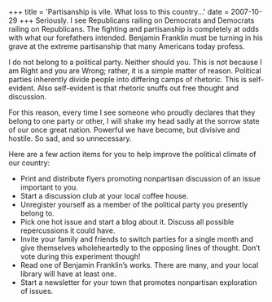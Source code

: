 +++
title = 'Partisanship is vile. What loss to this country...'
date = 2007-10-29
+++
Seriously. I see Republicans railing on Democrats and Democrats railing on Republicans. The fighting and partisanship is completely at odds with what our forefathers intended. Benjamin Franklin must be turning in his grave at the extreme partisanship that many Americans today profess.

I do not belong to a political party. Neither should you. This is not because I am Right and you are Wrong; rather, it is a simple matter of reason. Political parties inherently divide people into differing camps of rhetoric. This is self-evident. Also self-evident is that rhetoric snuffs out free thought and discussion.

For this reason, every time I see someone who proudly declares that they belong to one party or other, I will shake my head sadly at the sorrow state of our once great nation. Powerful we have become, but divisive and hostile. So sad, and so unnecessary.

Here are a few action items for you to help improve the political climate of our country:

*   Print and distribute flyers promoting nonpartisan discussion of an issue important to you.
*   Start a discussion club at your local coffee house.
*   Unregister yourself as a member of the political party you presently belong to.
*   Pick one hot issue and start a blog about it. Discuss all possible repercussions it could have.
*   Invite your family and friends to switch parties for a single month and give themselves wholeheartedly to the opposing lines of thought. Don’t vote during this experiment though!
*   Read one of Benjamin Franklin’s works. There are many, and your local library will have at least one.
*   Start a newsletter for your town that promotes nonpartisan exploration of issues.